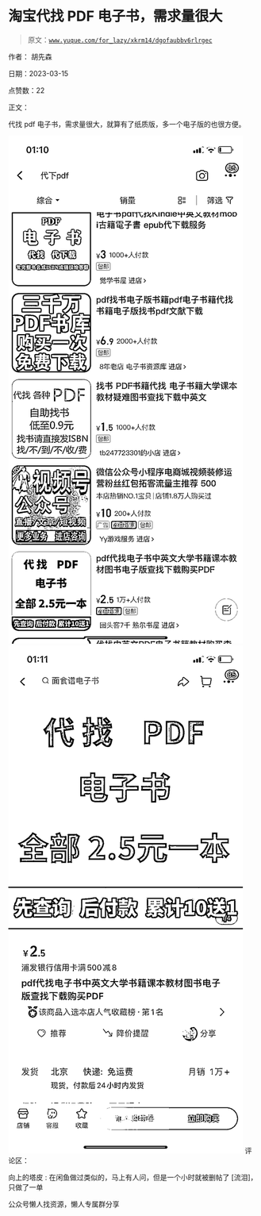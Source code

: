 # 淘宝代找 PDF 电子书，需求量很大

> 原文：[`www.yuque.com/for_lazy/xkrm14/dgofaubbv6rlrgec`](https://www.yuque.com/for_lazy/xkrm14/dgofaubbv6rlrgec)



作者： 胡先森



日期：2023-03-15



点赞数：22

<ne-hole id="u5caade4e" data-lake-id="u5caade4e">

正文：



代找 pdf 电子书，需求量很大，就算有了纸质版，多一个电子版的也很方便。



![](img/5495e01a4ae38ab122b5b481cb0b8ef4.png)  <ne-p id="u4098bbde" data-lake-id="u4098bbde">![](img/06e89cbd30eb2a54eeae5881942ac630.png)  <ne-hole id="u511cbe6b" data-lake-id="u511cbe6b"><ne-p id="u5a1ec63f" data-lake-id="u5a1ec63f">评论区：



向上的塔皮 : 在闲鱼做过类似的，马上有人问，但是一个小时就被删帖了 [流泪]，只做了一单

<ne-hole id="u8f96cb8a" data-lake-id="u8f96cb8a">

公众号懒人找资源，懒人专属群分享

</ne-hole></ne-hole></ne-p></ne-p></ne-hole>